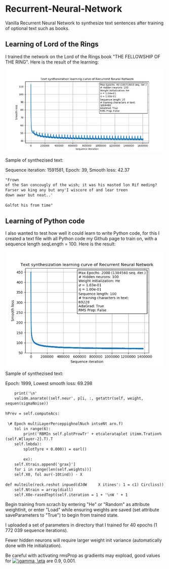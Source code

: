# Recurrent-Neural-Network
Vanilla Recurrent Neural Network to synthesize text sentences after training of optional text such as books.


## Learning of Lord of the Rings
I trained the network on the Lord of the Rings book "THE FELLOWSHIP OF THE RING". Here is the result of the learning:

![](https://github.com/johndah/Recurrent-Neural-Network/blob/master/Learning%20Curve.png)

Sample of synthezised text:

Sequence iteration: 1591581, Epoch: 39, Smooth loss: 42.37

	"Frown
	of the San concougly of the wish; it was his masted lon Rif meding? Farser wo king any but any'I wiscore of and lear treen
	down awar but neat..'

	Galfot his from time"

## Learning of Python code
I also wanted to test how well it could learn to write Python code, for this I created a text file with all Python code my Github page to train on, with a sequence length seqLength = 100. Here is the result:

![](https://github.com/johndah/Recurrent-Neural-Network/blob/master/Learning%20Curve%20Python.png)

Sample of synthezised text:

Epoch: 1999, Lowest smooth loss: 69.298


	    print('\n'	
		validm.anarate((self.neur', p[i, :, getattr(self, weight, sequen(sigmaNoise))

	hPrev = self.computeAcs:	

	 \# Epoch multiLayerPerceppighnolNuch intseNt arn.f)
		tol in range(6):
			print('RBMIn self.plotProwTr' + etcalerataplet itimm.Tration%(self.W[layer-2].T).T
		self.lmbda):
		    splotTyre + 0.000)) = earl()

		    ex):
		self.Xtrais.append('grax}']
		for i in range(len(self.weights))]
		self.X0, fol aur(-10tind)) - X

	def multeile(reck.reshot inpued(dJdW     X itines': 1 = c1) Circliss))
		self.Ntrain = array(diall)
		self.X0e-rasedTept(self.iteration = 1 + '\nW ' + 1


Begin training from scrach by entering "He" or "Random" as attribute weightInit, or enter "Load" while ensuring weights are saved (set attribute saveParameters to "True") to begin from trained state.

I uploaded a set of parameters in directory that I trained for 40 epochs (1 772 039 sequence iterations).

Fewer hidden neurons will require larger weight init variance (automatically done with He initialization).

Be careful with activating rmsProp as gradients may expload, good values for <a href="https://www.codecogs.com/eqnedit.php?latex=\gamma,&space;\eta" target="_blank"><img src="https://latex.codecogs.com/gif.latex?\gamma,&space;\eta" title="\gamma, \eta" /></a>
 are 0.9, 0.001.
